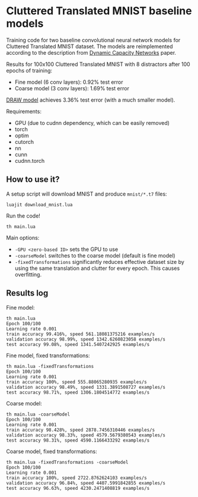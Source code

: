 Cluttered Translated MNIST baseline models
=======================

Training code for two baseline convolutional neural network models for Cluttered Translated MNIST dataset. The models are reimplemented according to the description from [Dynamic Capacity Networks](http://arxiv.org/abs/1511.07838) paper.

Results for 100x100 Cluttered Translated MNIST with 8 distractors after 100 epochs of training:
* Fine model (6 conv layers): 0.92% test error
* Coarse model (3 conv layers): 1.69% test error

[DRAW model](http://arxiv.org/pdf/1502.04623.pdf) achieves 3.36% test error (with a much smaller model).

Requirements:
* GPU (due to cudnn dependency, which can be easily removed)
* torch
* optim
* cutorch
* nn
* cunn
* cudnn.torch

## How to use it?

A setup script will download MNIST and produce `mnist/*.t7` files:
```
luajit download_mnist.lua
```
Run the code!
```
th main.lua
```
Main options:
* `-GPU <zero-based ID>` sets the GPU to use
* `-coarseModel` switches to the coarse model (default is fine model)
* `-fixedTransformations` significantly reduces effective dataset size by using the same translation and clutter for every epoch. This causes overfitting.

## Results log

Fine model:
```
th main.lua
Epoch 100/100
Learning rate 0.001
train accuracy 99.416%, speed 561.18081375216 examples/s
validation accuracy 98.99%, speed 1342.6260823058 examples/s
test accuracy 99.08%, speed 1341.5407242925 examples/s
```

Fine model, fixed transformations:
```
th main.lua -fixedTransformations
Epoch 100/100
Learning rate 0.001
train accuracy 100%, speed 555.88065280935 examples/s
validation accuracy 98.49%, speed 1331.3891508727 examples/s
test accuracy 98.71%, speed 1306.1804514772 examples/s
```

Coarse model:
```
th main.lua -coarseModel
Epoch 100/100
Learning rate 0.001
train accuracy 98.428%, speed 2878.7456310446 examples/s
validation accuracy 98.33%, speed 4579.5679380543 examples/s
test accuracy 98.31%, speed 4590.1166433292 examples/s
```

Coarse model, fixed transformations:
```
th main.lua -fixedTransformations -coarseModel
Epoch 100/100
Learning rate 0.001
train accuracy 100%, speed 2722.8762624103 examples/s
validation accuracy 96.84%, speed 4407.5991842855 examples/s
test accuracy 96.63%, speed 4230.2471408819 examples/s
```
